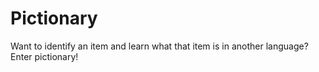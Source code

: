 # Pictionary

Want to identify an item and learn what that item is in another language? Enter pictionary!
